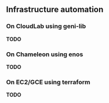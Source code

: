 ## Infrastructure automation

### On CloudLab using geni-lib

**TODO**

### On Chameleon using enos

**TODO**

### On EC2/GCE using terraform

**TODO**
